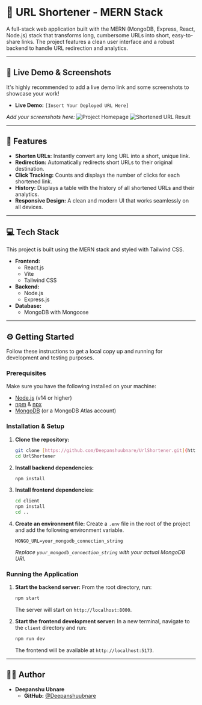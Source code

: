 # 🔗 URL Shortener - MERN Stack

A full-stack web application built with the MERN (MongoDB, Express, React, Node.js) stack that transforms long, cumbersome URLs into short, easy-to-share links. The project features a clean user interface and a robust backend to handle URL redirection and analytics.

---

## 📸 Live Demo & Screenshots

It's highly recommended to add a live demo link and some screenshots to showcase your work!

* **Live Demo:** `[Insert Your Deployed URL Here]`

*Add your screenshots here:*
![Project Homepage](https://via.placeholder.com/800x400.png?text=Your+Project+Homepage+Screenshot)
![Shortened URL Result](https://via.placeholder.com/800x400.png?text=Shortened+URL+Result+Screenshot)

---

## 🚀 Features

* **Shorten URLs:** Instantly convert any long URL into a short, unique link.
* **Redirection:** Automatically redirects short URLs to their original destination.
* **Click Tracking:** Counts and displays the number of clicks for each shortened link.
* **History:** Displays a table with the history of all shortened URLs and their analytics.
* **Responsive Design:** A clean and modern UI that works seamlessly on all devices.

---

## 💻 Tech Stack

This project is built using the MERN stack and styled with Tailwind CSS.

* **Frontend:**
    * React.js
    * Vite
    * Tailwind CSS
* **Backend:**
    * Node.js
    * Express.js
* **Database:**
    * MongoDB with Mongoose

---

## ⚙️ Getting Started

Follow these instructions to get a local copy up and running for development and testing purposes.

### Prerequisites

Make sure you have the following installed on your machine:

* [Node.js](https://nodejs.org/en/) (v14 or higher)
* [npm](https://www.npmjs.com/) & [npx](https://www.npmjs.com/package/npx)
* [MongoDB](https://www.mongodb.com/try/download/community) (or a MongoDB Atlas account)

### Installation & Setup

1.  **Clone the repository:**
    ```sh
    git clone [https://github.com/Deepanshuubnare/UrlShortener.git](https://github.com/Deepanshuubnare/UrlShortener.git)
    cd UrlShortener
    ```

2.  **Install backend dependencies:**
    ```sh
    npm install
    ```

3.  **Install frontend dependencies:**
    ```sh
    cd client
    npm install
    cd ..
    ```

4.  **Create an environment file:**
    Create a `.env` file in the root of the project and add the following environment variable.

    ```env
    MONGO_URL=your_mongodb_connection_string
    ```
    *Replace `your_mongodb_connection_string` with your actual MongoDB URI.*

### Running the Application

1.  **Start the backend server:**
    From the root directory, run:
    ```sh
    npm start
    ```
    The server will start on `http://localhost:8000`.

2.  **Start the frontend development server:**
    In a new terminal, navigate to the `client` directory and run:
    ```sh
    npm run dev
    ```
    The frontend will be available at `http://localhost:5173`.

---

## 🧑‍💻 Author

* **Deepanshu Ubnare**
    * **GitHub:** [@Deepanshuubnare](https://github.com/Deepanshuubnare)

